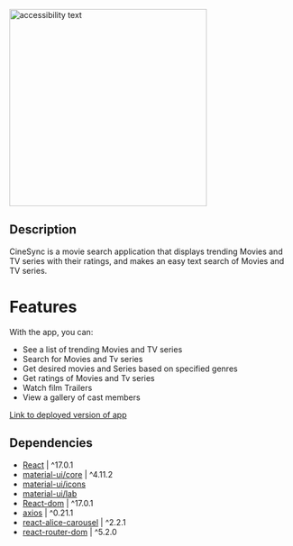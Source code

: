 <p lign='center'>
<img src="public/logo.png" width='350' alt='accessibility text'></p>

## Description
CineSync is a movie search application that displays trending Movies and TV series with their ratings, and makes an easy text search of Movies and TV series.

# Features
With the app, you can:

* See a list of trending Movies and TV series
* Search for Movies and Tv series
* Get desired movies and Series based on specified genres
* Get ratings of Movies and Tv series
* Watch film Trailers
* View a gallery of cast members

[Link to deployed version of app](https://cine-sync-blush.vercel.app/)

## Dependencies
* [React](https://reactjs.org/)                                         | ^17.0.1
* [material-ui/core](https://mui.com)                                   | ^4.11.2
* [material-ui/icons](https://mui.com)
* [material-ui/lab](https://mui.com)
* [React-dom](https://reactjs.org/)                                     | ^17.0.1
* [axios](https://axios-http.com)                                       | ^0.21.1
* [react-alice-carousel](https://npmjs.com)                             | ^2.2.1
* [react-router-dom](https://npmjs.com)                                 | ^5.2.0
